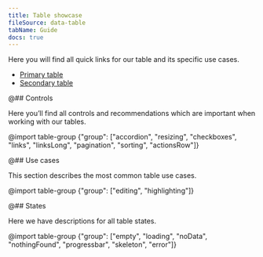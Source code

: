 ```yaml
---
title: Table showcase
fileSource: data-table
tabName: Guide
docs: true
---
```


Here you will find all quick links for our table and its specific use cases.

- [Primary table](/table-group/table-primary/)
- [Secondary table](/table-group/table-secondary/)

@## Controls

Here you’ll find all controls and recommendations which are important when working with our tables.

@import table-group {"group": ["accordion", "resizing", "checkboxes", "links", "linksLong", "pagination", "sorting", "actionsRow"]}

@## Use cases

This section describes the most common table use cases.

@import table-group {"group": ["editing", "highlighting"]}

@## States

Here we have descriptions for all table states.

@import table-group {"group": ["empty", "loading", "noData", "nothingFound", "progressbar", "skeleton", "error"]}
